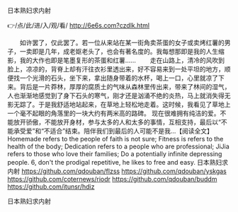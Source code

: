 
日本熟妇求内射




👉/点/此/进/入/观/看/ http://6e6s.com?czdlk.html




　　如许罢了，仅此罢了。若一位从来站在某一街角卖茶蛋的女子或卖烤红薯的男子，一卖即是几年，成老妪老头了，也会有著名度的。我每想那即是我的人生缩影，我的大作也即是笔墨复形的茶蛋和红薯……
　　走在山路上，清冷的风吹到脸上，凉凉的，背脊上却有汗往衣衫里透出来，好不容易来到一处平坦的地方，顺便找一个光滑的石头，坐下来，拿出随身带着的水杯，喝上一口，心里就凉了下来。背后是一片莽林，厚厚的腐质土的气味从森林里传出来，带来了林间的湿气，人也渐渐地感觉到了身下石头的寒气，刚才还是汹涌不绝的炎热，马上就消失得无影无踪了。于是我舒适地站起来，在草地上轻松地走着。这时候，我看见了草地上一个毫不起眼的角落里的一块大约有两米高的路碑。
现在很难拥有纯洁的爱。不能放开骄傲，不能放开身材，参与太多的人和太多的事情，互相支持，最后以“不能承受爱”和“不适合”结束。陪伴我们到最后的人可能不是我...【阅读全文】
Homemade refers to the people of faith is not sure;
Fitness is refers to the health of the body;
Dedication refers to a people who are professional;
JiJia refers to those who love their families;
Do a potentially infinite depressing people.
6, don't the prodigal repetitive, he likes to free and easy.
日本熟妇求内射 https://github.com/qdouban/flzss
https://github.com/qdouban/yskgas
https://github.com/coternews/riodr
https://github.com/qdouban/buddm
https://github.com/itunsr/hdiz





日本熟妇求内射
